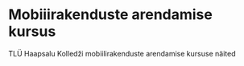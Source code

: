 # Mobiiirakenduste arendamise kursus
TLÜ Haapsalu Kolledži mobiilirakenduste arendamise kursuse näited
